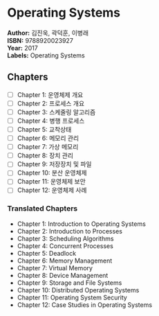 # Operating Systems

**Author:** 김진욱, 곽덕훈, 이병래 <br/>
**ISBN:** 9788920023927 <br/>
**Year:** 2017 <br/>
**Labels:** Operating Systems

## Chapters
- [ ] Chapter 1: 운영체제 개요
- [ ] Chapter 2: 프로세스 개요
- [ ] Chapter 3: 스케줄링 알고리즘
- [ ] Chapter 4: 병행 프로세스
- [ ] Chapter 5: 교착상태
- [ ] Chapter 6: 메모리 관리
- [ ] Chapter 7: 가상 메모리
- [ ] Chapter 8: 장치 관리
- [ ] Chapter 9: 저장장치 및 파일
- [ ] Chapter 10: 분산 운영체제
- [ ] Chapter 11: 운영체제 보안
- [ ] Chapter 12: 운영체제 사례

### Translated Chapters
- Chapter 1: Introduction to Operating Systems
- Chapter 2: Introduction to Processes
- Chapter 3: Scheduling Algorithms
- Chapter 4: Concurrent Processes
- Chapter 5: Deadlock
- Chapter 6: Memory Management
- Chapter 7: Virtual Memory
- Chapter 8: Device Management
- Chapter 9: Storage and File Systems
- Chapter 10: Distributed Operating Systems
- Chapter 11: Operating System Security
- Chapter 12: Case Studies in Operating Systems
